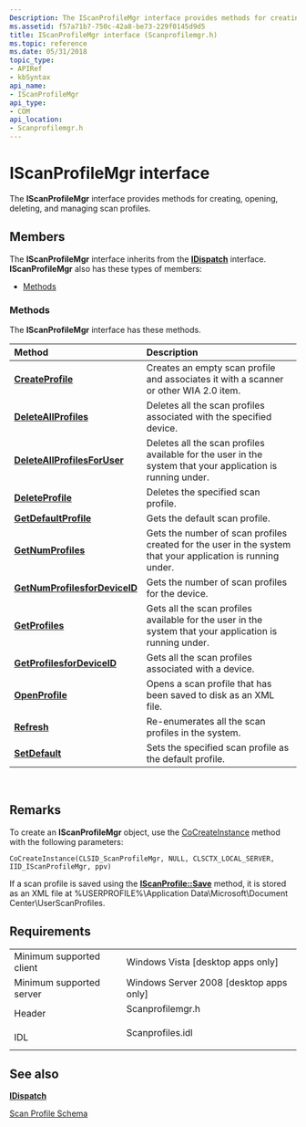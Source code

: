 ```yaml
---
Description: The IScanProfileMgr interface provides methods for creating, opening, deleting, and managing scan profiles.
ms.assetid: f57a71b7-750c-42a8-be73-229f0145d9d5
title: IScanProfileMgr interface (Scanprofilemgr.h)
ms.topic: reference
ms.date: 05/31/2018
topic_type: 
- APIRef
- kbSyntax
api_name: 
- IScanProfileMgr
api_type: 
- COM
api_location: 
- Scanprofilemgr.h
---
```


# IScanProfileMgr interface

The **IScanProfileMgr** interface provides methods for creating, opening, deleting, and managing scan profiles.

## Members

The **IScanProfileMgr** interface inherits from the [**IDispatch**](https://msdn.microsoft.com/library/ms221608(v=VS.71).aspx) interface. **IScanProfileMgr** also has these types of members:

-   [Methods](#methods)

### Methods

The **IScanProfileMgr** interface has these methods.



| Method                                                                              | Description                                                                                                            |
|:------------------------------------------------------------------------------------|:-----------------------------------------------------------------------------------------------------------------------|
| [**CreateProfile**](-wia-iscanprofilemgr-createprofile.md)                         | Creates an empty scan profile and associates it with a scanner or other WIA 2.0 item.<br/>                       |
| [**DeleteAllProfiles**](-wia-iscanprofilemgr-deleteallprofiles.md)                 | Deletes all the scan profiles associated with the specified device.<br/>                                         |
| [**DeleteAllProfilesForUser**](-wia-iscanprofilemgr-deleteallprofilesforuser.md)   | Deletes all the scan profiles available for the user in the system that your application is running under. <br/> |
| [**DeleteProfile**](-wia-iscanprofilemgr-deleteprofile.md)                         | Deletes the specified scan profile.<br/>                                                                         |
| [**GetDefaultProfile**](-wia-iscanprofilemgr-getdefaultprofile.md)                 | Gets the default scan profile.<br/>                                                                              |
| [**GetNumProfiles**](-wia-iscanprofilemgr-getnumprofiles.md)                       | Gets the number of scan profiles created for the user in the system that your application is running under.<br/> |
| [**GetNumProfilesforDeviceID**](-wia-iscanprofilemgr-getnumprofilesfordeviceid.md) | Gets the number of scan profiles for the device.<br/>                                                            |
| [**GetProfiles**](-wia-iscanprofilemgr-getprofiles.md)                             | Gets all the scan profiles available for the user in the system that your application is running under.<br/>     |
| [**GetProfilesforDeviceID**](-wia-iscanprofilemgr-getprofilesfordeviceid.md)       | Gets all the scan profiles associated with a device.<br/>                                                        |
| [**OpenProfile**](-wia-iscanprofilemgr-openprofile.md)                             | Opens a scan profile that has been saved to disk as an XML file.<br/>                                            |
| [**Refresh**](-wia-iscanprofilemgr-refresh.md)                                     | Re-enumerates all the scan profiles in the system.<br/>                                                          |
| [**SetDefault**](-wia-iscanprofilemgr-setdefault.md)                               | Sets the specified scan profile as the default profile.<br/>                                                     |



 

## Remarks

To create an **IScanProfileMgr** object, use the [CoCreateInstance](https://msdn.microsoft.com/library/ms686615(v=VS.85).aspx) method with the following parameters:

``` syntax
CoCreateInstance(CLSID_ScanProfileMgr, NULL, CLSCTX_LOCAL_SERVER, IID_IScanProfileMgr, ppv)
```

If a scan profile is saved using the [**IScanProfile::Save**](-wia-iscanprofile-save.md) method, it is stored as an XML file at %USERPROFILE%\\Application Data\\Microsoft\\Document Center\\UserScanProfiles.

## Requirements



|                                     |                                                                                             |
|-------------------------------------|---------------------------------------------------------------------------------------------|
| Minimum supported client<br/> | Windows Vista \[desktop apps only\]<br/>                                              |
| Minimum supported server<br/> | Windows Server 2008 \[desktop apps only\]<br/>                                        |
| Header<br/>                   | <dl> <dt>Scanprofilemgr.h</dt> </dl> |
| IDL<br/>                      | <dl> <dt>Scanprofiles.idl</dt> </dl> |



## See also

<dl> <dt>

[**IDispatch**](https://msdn.microsoft.com/library/ms221608(v=VS.71).aspx)
</dt> <dt>

[Scan Profile Schema](-wia-scan-profile-schema.md)
</dt> </dl>

 

 





